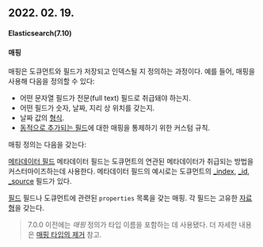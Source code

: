 ## 2022. 02. 19.

#### Elasticsearch(7.10)

#### 매핑

매핑은 도큐먼트와 필드가 저장되고 인덱스될 지 정의하는 과정이다. 예를 들어, 매핑을 사용해 다음을 정의할 수 있다:

* 어떤 문자열 필드가 전문(full text) 필드로 취급돼야 하는지.
* 어떤 필드가 숫자, 날짜, 지리 상 위치를 갖는지.
* 날짜 값의 [형식][mapping-date-format].
* [동적으로 추가되는 필드][dynamic-mapping]에 대한 매핑을 통제하기 위한 커스텀 규칙.

매핑 정의는 다음을 갖는다:

[메타데이터 필드][mapping-fields]
	메타데이터 필드는 도큐먼트의 연관된 메타데이터가 취급되는 방법을 커스터마이즈하는데 사용한다. 메타데이터 필드의 예시로는 도큐먼트의 [_index][mapping-index-field], [_id][mapping-id-field], [_source][mapping-source-fields] 필드가 있다.

[필드][mapping-types]
	필드나 도큐먼트에 관련된 `properties` 목록을 갖는 매핑. 각 필드는 고유한 [자료형][mapping-types]을 갖는다.

> 7.0.0 이전에는 *매핑* 정의가 타입 이름을 포함하는 데 사용됐다. 더 자세한 내용은 [매핑 타입의 제거][removal-of-types] 참고.



[mapping-date-format]: https://www.elastic.co/guide/en/elasticsearch/reference/7.10/mapping-date-format.html
[dynamic-mapping]: https://www.elastic.co/guide/en/elasticsearch/reference/7.10/dynamic-mapping.html
[mapping-fields]: https://www.elastic.co/guide/en/elasticsearch/reference/7.10/mapping-fields.html
[mapping-index-field]: https://www.elastic.co/guide/en/elasticsearch/reference/7.10/mapping-index-field.html
[mapping-id-field]: https://www.elastic.co/guide/en/elasticsearch/reference/7.10/mapping-id-field.html
[mapping-source-fields]: https://www.elastic.co/guide/en/elasticsearch/reference/7.10/mapping-source-field.html
[mapping-types]: https://www.elastic.co/guide/en/elasticsearch/reference/7.10/mapping-types.html
[removal-of-types]: https://www.elastic.co/guide/en/elasticsearch/reference/7.10/removal-of-types.html